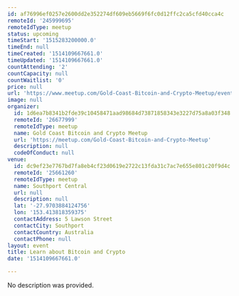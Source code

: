 ```yaml
---
id: af76996ef0257e2600dd2e352274df609eb5669f6fc0d12ffc2ca5cfd40cca4c
remoteId: '245999695'
remoteIdType: meetup
status: upcoming
timeStart: '1515283200000.0'
timeEnd: null
timeCreated: '1514109667661.0'
timeUpdated: '1514109667661.0'
countAttending: '2'
countCapacity: null
countWaitlist: '0'
price: null
url: 'https://www.meetup.com/Gold-Coast-Bitcoin-and-Crypto-Meetup/events/245999695/'
image: null
organizer:
  id: 1d6ea7b8341b2fde39c10458471aad98684d73871858343e3227d75a8a03f348
  remoteId: '26677999'
  remoteIdType: meetup
  name: Gold Coast Bitcoin and Crypto Meetup
  url: 'https://meetup.com/Gold-Coast-Bitcoin-and-Crypto-Meetup'
  description: null
  codeOfConduct: null
venue:
  id: dc9ef23e7767bd7fa8eb4cf23d0619e2722c13fda31c7ac7e655e801c20f9d4c
  remoteId: '25661260'
  remoteIdType: meetup
  name: Southport Central
  url: null
  description: null
  lat: '-27.9703884124756'
  lon: '153.413818359375'
  contactAddress: 5 Lawson Street
  contactCity: Southport
  contactCountry: Australia
  contactPhone: null
layout: event
title: Learn about Bitcoin and Crypto
date: '1514109667661.0'

---
```

No description was provided.
